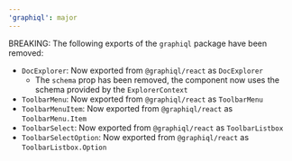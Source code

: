 ```yaml
---
'graphiql': major
---
```


BREAKING: The following exports of the `graphiql` package have been removed:
- `DocExplorer`: Now exported from `@graphiql/react` as `DocExplorer`
  - The `schema` prop has been removed, the component now uses the schema provided by the `ExplorerContext`
- `ToolbarMenu`: Now exported from `@graphiql/react` as `ToolbarMenu`
- `ToolbarMenuItem`: Now exported from `@graphiql/react` as `ToolbarMenu.Item`
- `ToolbarSelect`: Now exported from `@graphiql/react` as `ToolbarListbox`
- `ToolbarSelectOption`: Now exported from `@graphiql/react` as `ToolbarListbox.Option`
